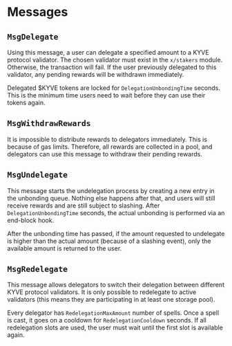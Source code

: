 <!--
order: 3
-->

# Messages

## `MsgDelegate`

Using this message, a user can delegate a specified amount to a KYVE protocol
validator. The chosen validator must exist in the `x/stakers` module.
Otherwise, the transaction will fail. If the user previously delegated to this
validator, any pending rewards will be withdrawn immediately.

Delegated $KYVE tokens are locked for `DelegationUnbondingTime` seconds. This
is the minimum time users need to wait before they can use their tokens again.

## `MsgWithdrawRewards`

It is impossible to distribute rewards to delegators immediately. This is
because of gas limits. Therefore, all rewards are collected in a pool, and
delegators can use this message to withdraw their pending rewards.

## `MsgUndelegate`

This message starts the undelegation process by creating a new entry in the
unbonding queue. Nothing else happens after that, and users will still receive
rewards and are still subject to slashing. After `DelegationUnbondingTime`
seconds, the actual unbonding is performed via an end-block hook.

After the unbonding time has passed, if the amount requested to undelegate is
higher than the actual amount (because of a slashing event), only the available
amount is returned to the user.

## `MsgRedelegate`

This message allows delegators to switch their delegation between different
KYVE protocol validators. It is only possible to redelegate to active
validators (this means they are participating in at least one storage pool).

Every delegator has `RedelegationMaxAmount` number of spells. Once a spell is
cast, it goes on a cooldown for `RedelegationCooldown` seconds. If all
redelegation slots are used, the user must wait until the first slot is
available again.

